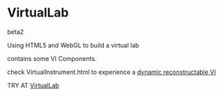 # VirtualLab
beta2

Using HTML5 and WebGL to build a virtual lab

contains some VI Components.

check VirtualInstrument.html to experience a <a href="https://fengma1992.github.io/VirtualLab/VirtualInstrument.html" target="_blank">dynamic reconstructable VI</a>

TRY AT <a href="https://fengma1992.github.io/VirtualLab/" target="_blank">VirtualLab</a>
